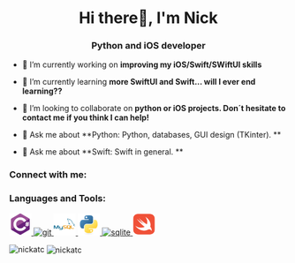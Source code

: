 <h1 align="center">Hi there👋, I'm Nick</h1>
<h3 align="center">Python and iOS developer</h3>

- 🔭 I’m currently working on **improving my iOS/Swift/SWiftUI skills**

- 🌱 I’m currently learning **more SwiftUI and Swift... will I ever end learning??**

- 👯 I’m looking to collaborate on **python or iOS projects. Don´t hesitate to contact me if you think I can help!**

- 💬 Ask me about **Python:  Python, databases, GUI design (TKinter).  **

- 💬 Ask me about **Swift:  Swift in general.    **

<h3 align="left">Connect with me:</h3>
<p align="left">
</p>

<h3 align="left">Languages and Tools:</h3>
<p align="left"> <a href="https://www.w3schools.com/cs/" target="_blank" rel="noreferrer"> <img src="https://raw.githubusercontent.com/devicons/devicon/master/icons/csharp/csharp-original.svg" alt="csharp" width="40" height="40"/> </a> <a href="https://git-scm.com/" target="_blank" rel="noreferrer"> <img src="https://www.vectorlogo.zone/logos/git-scm/git-scm-icon.svg" alt="git" width="40" height="40"/> </a> <a href="https://www.mysql.com/" target="_blank" rel="noreferrer"> <img src="https://raw.githubusercontent.com/devicons/devicon/master/icons/mysql/mysql-original-wordmark.svg" alt="mysql" width="40" height="40"/> </a> <a href="https://www.python.org" target="_blank" rel="noreferrer"> <img src="https://raw.githubusercontent.com/devicons/devicon/master/icons/python/python-original.svg" alt="python" width="40" height="40"/> </a> <a href="https://www.sqlite.org/" target="_blank" rel="noreferrer"> <img src="https://www.vectorlogo.zone/logos/sqlite/sqlite-icon.svg" alt="sqlite" width="40" height="40"/> </a> <a href="https://developer.apple.com/swift/" target="_blank" rel="noreferrer"> <img src="https://raw.githubusercontent.com/devicons/devicon/master/icons/swift/swift-original.svg" alt="swift" width="40" height="40"/> </a> </p>

<p><img align="left" src="https://github-readme-stats.vercel.app/api/top-langs?username=nickatc&show_icons=true&locale=en&layout=compact" alt="nickatc" /></p>

<p>&nbsp;<img align="center" src="https://github-readme-stats.vercel.app/api?username=nickatc&show_icons=true&locale=en" alt="nickatc" /></p>

